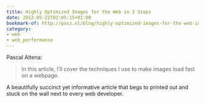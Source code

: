 ```yaml
---
title: Highly Optimized Images for the Web in 3 Steps
date: 2012-05-22T02:05:15+01:00
bookmark-of: http://pasz.nl/blog/highly-optimized-images-for-the-web-in-three-steps/
category:
- web
- web_performance
---
```

Pascal Altena:

> In this article, I’ll cover the techniques I use to make images load fast on a webpage.

A beautifully succinct yet informative article that begs to printed out and stuck on the wall next to every web developer.
